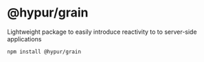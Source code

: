 # @hypur/grain

Lightweight package to easily introduce reactivity to to server-side applications

```bash
npm install @hypur/grain
```
